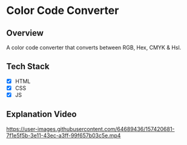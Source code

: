 # Color Code Converter

## Overview

A color code converter that converts between RGB, Hex, CMYK & Hsl.

## Tech Stack

- [x] HTML
- [x] CSS
- [x] JS

## Explanation Video

https://user-images.githubusercontent.com/64689436/157420681-7f1e5f5b-3e11-43ec-a3ff-99f657b03c5e.mp4

